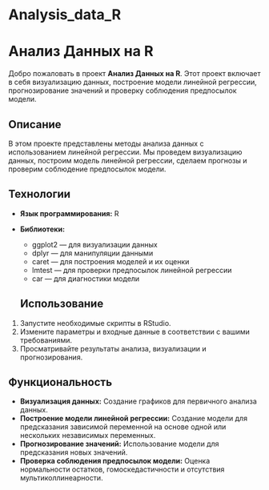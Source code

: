 # Analysis_data_R
# Анализ Данных на R

Добро пожаловать в проект **Анализ Данных на R**. Этот проект включает в себя визуализацию данных, построение модели линейной регрессии, прогнозирование значений и проверку соблюдения предпосылок модели.

## Описание

В этом проекте представлены методы анализа данных с использованием линейной регрессии. Мы проведем визуализацию данных, построим модель линейной регрессии, сделаем прогнозы и проверим соблюдение предпосылок модели.

## Технологии

- **Язык программирования:** R
- **Библиотеки:**
  - ggplot2 — для визуализации данных
  - dplyr — для манипуляции данными
  - caret — для построения моделей и их оценки
  - lmtest — для проверки предпосылок линейной регрессии
  - car — для диагностики модели

  ## Использование

1. Запустите необходимые скрипты в RStudio.
2. Измените параметры и входные данные в соответствии с вашими требованиями.
3. Просматривайте результаты анализа, визуализации и прогнозирования.

## Функциональность

- **Визуализация данных:** Создание графиков для первичного анализа данных.
- **Построение модели линейной регрессии:** Создание модели для предсказания зависимой переменной на основе одной или нескольких независимых переменных.
- **Прогнозирование значений:** Использование модели для предсказания новых значений.
- **Проверка соблюдения предпосылок модели:** Оценка нормальности остатков, гомоскедастичности и отсутствия мультиколлинеарности.
